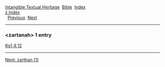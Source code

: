 [Intangible Textual Heritage](../../index)  [Bible](../index) 
[Index](index)   
[z Index](_z_)  
  [Previous](c12732)  [Next](c12734) 

------------------------------------------------------------------------

### &lt;zartanah&gt; 1 entry

[Kg1 4:12](../kjv/kg1004.htm#012)  

------------------------------------------------------------------------

[Next: zarthan (1)](c12734)
